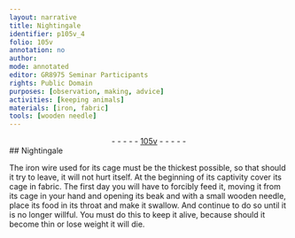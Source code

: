 ```yaml
---
layout: narrative
title: Nightingale
identifier: p105v_4
folio: 105v
annotation: no
author:
mode: annotated
editor: GR8975 Seminar Participants
rights: Public Domain
purposes: [observation, making, advice]
activities: [keeping animals]
materials: [iron, fabric]
tools: [wooden needle]
---
```


 <div class="folio" align="center">- - - - - <a href="http://gallica.bnf.fr/ark:/12148/btv1b10500001g/f216.image" target="_blank">105v</a> - - - - - </div>    
## <span class="animal">Nightingale</span>

 
<span class="activity"></span>The <span class="material">iron</span> wire used for its cage must be the thickest possible, so that should it try to leave, it will not hurt itself. At the beginning of its captivity cover its cage in <span class="material">fabric</span>. The first day you will have to forcibly feed it, moving it from its cage in your hand and opening its beak and with a small <span class="tool">wooden needle</span>, place its food in its throat and make it swallow. And continue to do so until it is no longer willful. You must do this to keep it alive, because should it become thin or lose weight it will die.
 
